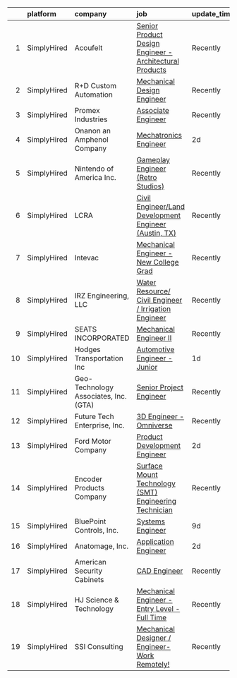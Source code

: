 

|    | platform    | company                               | job                                                                                                                                                             | update_time   | location                  |
|---:|:------------|:--------------------------------------|:----------------------------------------------------------------------------------------------------------------------------------------------------------------|:--------------|:--------------------------|
|  1 | SimplyHired | Acoufelt                              | [Senior Product Design Engineer - Architectural Products](https://www.simplyhired.com/job/MJMDWdP5F2rjs2YymdAnYArg3v8NbOz_5r42ygULNylypILxN6cLqA?q=3d+engineer) | Recently      | Clawson, MI               |
|  2 | SimplyHired | R+D Custom Automation                 | [Mechanical Design Engineer](https://www.simplyhired.com/job/7x_BSODjDM0ys7fwQDgVgdk89L3CfxBkAl4qByuRPZpPuOsIK2_RlQ?q=3d+engineer)                              | Recently      | Trevor, WI                |
|  3 | SimplyHired | Promex Industries                     | [Associate Engineer](https://www.simplyhired.com/job/UlM6bvftCRwqNoefOt88-0Jdo2UQfn8RDwm3DFjfdPjX8B96xcOzDA?q=3d+engineer)                                      | Recently      | Santa Clara, CA           |
|  4 | SimplyHired | Onanon an Amphenol Company            | [Mechatronics Engineer](https://www.simplyhired.com/job/DkBAIm9H7cmhB4ArzQ2yhVZyaP8w5i5Q1pYKg75lQCykMGJ2VW3ztQ?q=3d+engineer)                                   | 2d            | Milpitas, CA              |
|  5 | SimplyHired | Nintendo of America Inc.              | [Gameplay Engineer (Retro Studios)](https://www.simplyhired.com/job/RXxzIoAeaDRV6ton4wJCw_2l-kYNgcb9FBFGNd4x_0QzHQ5r7p7RFA?q=3d+engineer)                       | Recently      | Austin, TX                |
|  6 | SimplyHired | LCRA                                  | [Civil Engineer/Land Development Engineer (Austin, TX)](https://www.simplyhired.com/job/xb-5P7_I0pDA718JwAiXL33Dci4inuqgNWMq8QMPcaHsiZ_jR_Xfvg?q=3d+engineer)   | Recently      | Austin, TX                |
|  7 | SimplyHired | Intevac                               | [Mechanical Engineer - New College Grad](https://www.simplyhired.com/job/qzmivV_JdOP2m4iCweV7DbO_W_jSb-M2shS_9bVCyyp12ejdN-jP4A?q=3d+engineer)                  | Recently      | Santa Clara, CA           |
|  8 | SimplyHired | IRZ Engineering, LLC                  | [Water Resource/ Civil Engineer / Irrigation Engineer](https://www.simplyhired.com/job/IZACWoNhrV_6M2-F9tCkGCIXjER3eZOyt2ej9Rn1JKTV9VAWolbJNw?q=3d+engineer)    | Recently      | Tri-Cities, WA            |
|  9 | SimplyHired | SEATS INCORPORATED                    | [Mechanical Engineer II](https://www.simplyhired.com/job/7JDbBLFKrspPhhBpGCNUq2zmfiuIDJRssUg0RLWkNyhTBvnJMU7DBQ?q=3d+engineer)                                  | Recently      | Reedsburg, WI             |
| 10 | SimplyHired | Hodges Transportation Inc             | [Automotive Engineer - Junior](https://www.simplyhired.com/job/e4BG5t_B4XdPjswFo5a3nnEn3d8gauwtLjLFP0Osj1A0InvKXGO7wg?q=3d+engineer)                            | 1d            | Silver Springs, NV        |
| 11 | SimplyHired | Geo-Technology Associates, Inc. (GTA) | [Senior Project Engineer](https://www.simplyhired.com/job/kfEFdYV46R1umhA359YM8wwdxeUsT9LatOEeXW3sLNKLRU5MR_cxVA?q=3d+engineer)                                 | Recently      | Knightdale, NC            |
| 12 | SimplyHired | Future Tech Enterprise, Inc.          | [3D Engineer - Omniverse](https://www.simplyhired.com/job/ryBkT580i8LJLVVwjMB2c4n8Q7jl_ohrMxSf1g7eJMCBjg4bVeQsaA?q=3d+engineer)                                 | Recently      | Remote                    |
| 13 | SimplyHired | Ford Motor Company                    | [Product Development Engineer](https://www.simplyhired.com/job/7p94lYlgPd3lgXmMPGT-cAXwMwr_iHFkYLsnFbzmM8a5kpcWz9fGSA?q=3d+engineer)                            | 2d            | United States +1 location |
| 14 | SimplyHired | Encoder Products Company              | [Surface Mount Technology (SMT) Engineering Technician](https://www.simplyhired.com/job/ZK_oVURsHZgyLpmIZGCTCp0lPMq1x7tw7233ZofSRV1xLj9fBLXz1A?q=3d+engineer)   | Recently      | Sagle, ID                 |
| 15 | SimplyHired | BluePoint Controls, Inc.              | [Systems Engineer](https://www.simplyhired.com/job/PzL_J4ez5qu4ncDVX43-uD1hqqStloj5z4nQmJRNCg4HA3uWvIy30g?q=3d+engineer)                                        | 9d            | Milpitas, CA              |
| 16 | SimplyHired | Anatomage, Inc.                       | [Application Engineer](https://www.simplyhired.com/job/oBCYiowyrhRPeO3kGkUR_9N8PAkqszejTE1rDmaEqE2Kc1QjLI5o-g?q=3d+engineer)                                    | 2d            | Santa Clara, CA           |
| 17 | SimplyHired | American Security Cabinets            | [CAD Engineer](https://www.simplyhired.com/job/XtXf5ndI2T-s-cdXvMbfTwdjt0LfwEq7XC1jFMeFq6dA3V2V7g39PA?q=3d+engineer)                                            | Recently      | Sauk Rapids, MN           |
| 18 | SimplyHired | HJ Science & Technology               | [Mechanical Engineer - Entry Level - Full Time](https://www.simplyhired.com/job/ReZNI7n037VTKZVXHJSyMzGz7v1WEZOrkOMM6aDhkCkU0kQi-_M-MA?q=3d+engineer)           | Recently      | San Leandro, CA           |
| 19 | SimplyHired | SSI Consulting                        | [Mechanical Designer / Engineer-Work Remotely!](https://www.simplyhired.com/job/iHG4oIWcmonvC9sEyOMxT0CMC5ZpSyiVcFXo_DG2zvRulH1oWTJ5BQ?q=3d+engineer)           | Recently      | Remote                    |